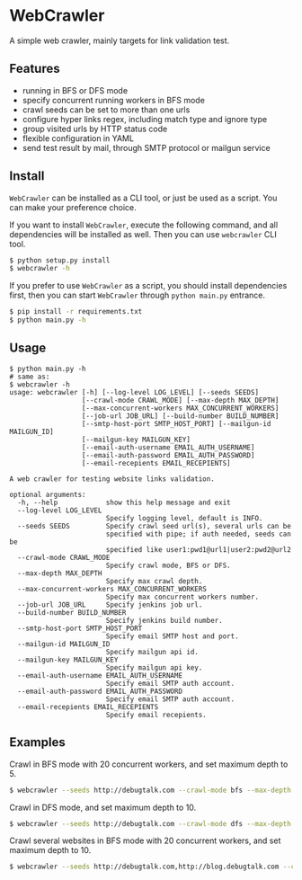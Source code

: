 # WebCrawler

A simple web crawler, mainly targets for link validation test.

## Features

- running in BFS or DFS mode
- specify concurrent running workers in BFS mode
- crawl seeds can be set to more than one urls
- configure hyper links regex, including match type and ignore type
- group visited urls by HTTP status code
- flexible configuration in YAML
- send test result by mail, through SMTP protocol or mailgun service

## Install

`WebCrawler` can be installed as a CLI tool, or just be used as a script. You can make your preference choice.

If you want to install `WebCrawler`, execute the following command, and all dependencies will be installed as well. Then you can use `webcrawler` CLI tool.

```bash
$ python setup.py install
$ webcrawler -h
```

If you prefer to use `WebCrawler` as a script, you should install dependencies first, then you can start `WebCrawler` through `python main.py` entrance.

```bash
$ pip install -r requirements.txt
$ python main.py -h
```

## Usage

```text
$ python main.py -h
# same as:
$ webcrawler -h
usage: webcrawler [-h] [--log-level LOG_LEVEL] [--seeds SEEDS]
                  [--crawl-mode CRAWL_MODE] [--max-depth MAX_DEPTH]
                  [--max-concurrent-workers MAX_CONCURRENT_WORKERS]
                  [--job-url JOB_URL] [--build-number BUILD_NUMBER]
                  [--smtp-host-port SMTP_HOST_PORT] [--mailgun-id MAILGUN_ID]
                  [--mailgun-key MAILGUN_KEY]
                  [--email-auth-username EMAIL_AUTH_USERNAME]
                  [--email-auth-password EMAIL_AUTH_PASSWORD]
                  [--email-recepients EMAIL_RECEPIENTS]

A web crawler for testing website links validation.

optional arguments:
  -h, --help            show this help message and exit
  --log-level LOG_LEVEL
                        Specify logging level, default is INFO.
  --seeds SEEDS         Specify crawl seed url(s), several urls can be
                        specified with pipe; if auth needed, seeds can be
                        specified like user1:pwd1@url1|user2:pwd2@url2
  --crawl-mode CRAWL_MODE
                        Specify crawl mode, BFS or DFS.
  --max-depth MAX_DEPTH
                        Specify max crawl depth.
  --max-concurrent-workers MAX_CONCURRENT_WORKERS
                        Specify max concurrent workers number.
  --job-url JOB_URL     Specify jenkins job url.
  --build-number BUILD_NUMBER
                        Specify jenkins build number.
  --smtp-host-port SMTP_HOST_PORT
                        Specify email SMTP host and port.
  --mailgun-id MAILGUN_ID
                        Specify mailgun api id.
  --mailgun-key MAILGUN_KEY
                        Specify mailgun api key.
  --email-auth-username EMAIL_AUTH_USERNAME
                        Specify email SMTP auth account.
  --email-auth-password EMAIL_AUTH_PASSWORD
                        Specify email SMTP auth account.
  --email-recepients EMAIL_RECEPIENTS
                        Specify email recepients.
```

## Examples

Crawl in BFS mode with 20 concurrent workers, and set maximum depth to 5.

```bash
$ webcrawler --seeds http://debugtalk.com --crawl-mode bfs --max-depth 5 --max-concurrent-workers 20
```

Crawl in DFS mode, and set maximum depth to 10.

```bash
$ webcrawler --seeds http://debugtalk.com --crawl-mode dfs --max-depth 10
```

Crawl several websites in BFS mode with 20 concurrent workers, and set maximum depth to 10.

```bash
$ webcrawler --seeds http://debugtalk.com,http://blog.debugtalk.com --crawl-mode bfs --max-depth 10 --max-concurrent-workers 20
```

